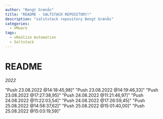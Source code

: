 ```yaml
---
author: "Bengt Grønås"
title: "README - SALTSTACK REPOSITORY!"
description: "salststack repository Bengt Grønås"
categories:
  - VMware
tags:
  - vRealize Automation
  - Saltstack
---
```


# README
*2022* 

"Push 23.08.2022 @14:18:45,98]"
"Push 23.08.2022 @14:19:46,33]"
"Push 23.08.2022 @17:27:38,95]"
"Push 24.08.2022 @11:21:46,97]"
"Push 24.08.2022 @11:22:03,54]"
"Push 24.08.2022 @17:26:59,45]"
"Push 25.08.2022 @14:58:37,62]"
"Push 25.08.2022 @15:01:40,00]"
"Push 25.08.2022 @15:03:19,59]"
